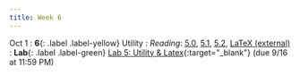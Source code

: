 ```yaml
---
title: Week 6
---
```


Oct 1
: **6**{: .label .label-yellow} Utility
: *Reading*: [5.0](https://data-88e.github.io/textbook/content/05-utility/index.html), [5.1](https://data-88e.github.io/textbook/content/05-utility/utility.html), [5.2](https://data-88e.github.io/textbook/content/05-utility/budget-constraints.html), [LaTeX (external)](https://www.overleaf.com/learn/latex/Learn_LaTeX_in_30_minutes)
: **Lab**{: .label .label-green} [Lab 5: Utility & Latex](https://datahub.berkeley.edu/hub/user-redirect/git-pull?repo=https%3A%2F%2Fgithub.com%2Fdata-88e%2Ffa25-student&branch=main&urlpath=lab%2Ftree%2Ffa25-student%2Flab%2Flab05%2Flab05.ipynb){:target="_blank"} (due 9/16 at 11:59 PM)